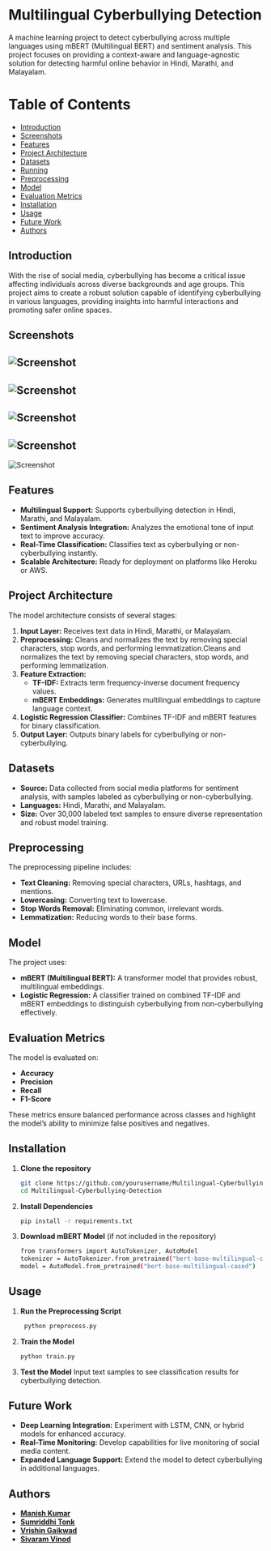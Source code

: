 # Multilingual Cyberbullying Detection

A machine learning project to detect cyberbullying across multiple languages using mBERT (Multilingual BERT) and sentiment analysis. This project focuses on providing a context-aware and language-agnostic solution for detecting harmful online behavior in Hindi, Marathi, and Malayalam.

# Table of Contents

- [Introduction](#introduction)
- [Screenshots](#screenshots)
- [Features](#features)
- [Project Architecture](#project-architecture)
- [Datasets](#datasets)
- [Running](#running)
- [Preprocessing](#preprocessing)
- [Model](#model)
- [Evaluation Metrics](#evaluation-metrics)
- [Installation](#installation)
- [Usage](#usage)
- [Future Work](#future-work)
- [Authors](#authors)

## Introduction

With the rise of social media, cyberbullying has become a critical issue affecting individuals across diverse backgrounds and age groups. This project aims to create a robust solution capable of identifying cyberbullying in various languages, providing insights into harmful interactions and promoting safer online spaces.

## Screenshots

![Screenshot](Screenshots/screenshot-1.jpg)
-------------------------------------------
![Screenshot](Screenshots/screenshot-2.jpg)
-------------------------------------------
![Screenshot](Screenshots/screenshot-3.jpg)
-------------------------------------------
![Screenshot](Screenshots/screenshot-4.jpg)
-------------------------------------------
![Screenshot](Screenshots/screenshot-5.jpg)

## Features

- **Multilingual Support:** Supports cyberbullying detection in Hindi, Marathi, and Malayalam.
- **Sentiment Analysis Integration:** Analyzes the emotional tone of input text to improve accuracy.
- **Real-Time Classification:** Classifies text as cyberbullying or non-cyberbullying instantly.
- **Scalable Architecture:** Ready for deployment on platforms like Heroku or AWS.

## Project Architecture

The model architecture consists of several stages:

1. **Input Layer:** Receives text data in Hindi, Marathi, or Malayalam.
2. **Preprocessing:** Cleans and normalizes the text by removing special characters, stop words, and performing lemmatization.Cleans and normalizes the text by removing special characters, stop words, and performing lemmatization.
3. **Feature Extraction:**
   - **TF-IDF:** Extracts term frequency-inverse document frequency values.
   - **mBERT Embeddings:** Generates multilingual embeddings to capture language context.
4. **Logistic Regression Classifier:** Combines TF-IDF and mBERT features for binary classification.
5. **Output Layer:** Outputs binary labels for cyberbullying or non-cyberbullying.

## Datasets

- **Source:** Data collected from social media platforms for sentiment analysis, with samples labeled as cyberbullying or non-cyberbullying.
- **Languages:** Hindi, Marathi, and Malayalam.
- **Size:** Over 30,000 labeled text samples to ensure diverse representation and robust model training.

## Preprocessing

The preprocessing pipeline includes:

- **Text Cleaning:** Removing special characters, URLs, hashtags, and mentions.
- **Lowercasing:** Converting text to lowercase.
- **Stop Words Removal:** Eliminating common, irrelevant words.
- **Lemmatization:** Reducing words to their base forms.

## Model

The project uses:

- **mBERT (Multilingual BERT):** A transformer model that provides robust, multilingual embeddings.
- **Logistic Regression:** A classifier trained on combined TF-IDF and mBERT embeddings to distinguish cyberbullying from non-cyberbullying effectively.

## Evaluation Metrics

The model is evaluated on:

- **Accuracy**
- **Precision**
- **Recall**
- **F1-Score**

These metrics ensure balanced performance across classes and highlight the model’s ability to minimize false positives and negatives.

## Installation

1. **Clone the repository**
    ```bash
    git clone https://github.com/yourusername/Multilingual-Cyberbullying-Detection.git
    cd Multilingual-Cyberbullying-Detection
    ```

2. **Install Dependencies**
    ```bash
    pip install -r requirements.txt
    ```

3. **Download mBERT Model** (if not included in the repository)
    ```bash
    from transformers import AutoTokenizer, AutoModel
    tokenizer = AutoTokenizer.from_pretrained("bert-base-multilingual-cased")
    model = AutoModel.from_pretrained("bert-base-multilingual-cased")
    ```

## Usage

1. **Run the Preprocessing Script**
   ```bash
    python preprocess.py
    ```

2. **Train the Model**
    ```bash
    python train.py
    ```

3. **Test the Model** Input text samples to see classification results for cyberbullying detection.

## Future Work

- **Deep Learning Integration:** Experiment with LSTM, CNN, or hybrid models for enhanced accuracy.
- **Real-Time Monitoring:** Develop capabilities for live monitoring of social media content.
- **Expanded Language Support:** Extend the model to detect cyberbullying in additional languages.

## Authors
- [**Manish Kumar**](https://github.com/its-manishks)
- [**Sumriddhi Tonk**](https://github.com/Softwaresr)
- [**Vrishin Gaikwad**](https://github.com/VrishG)
- [**Sivaram Vinod**](https://github.com/sivaram-vinod)
  
